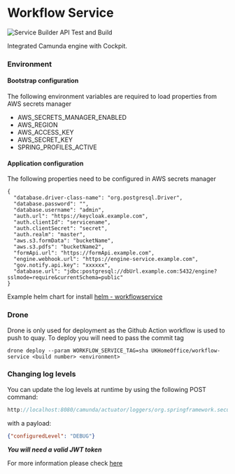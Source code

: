 # Workflow Service

![Service Builder API Test and Build](https://github.com/DigitalPatterns/workflow-service/workflows/Service%20Builder%20API%20Test%20and%20Build/badge.svg)


Integrated Camunda engine with Cockpit.

### Environment

#### Bootstrap configuration

The following environment variables are required to load properties from AWS secrets manager

* AWS_SECRETS_MANAGER_ENABLED
* AWS_REGION
* AWS_ACCESS_KEY
* AWS_SECRET_KEY
* SPRING_PROFILES_ACTIVE


#### Application configuration

The following properties need to be configured in AWS secrets manager

```json5
{
  "database.driver-class-name": "org.postgresql.Driver",
  "database.password": "",
  "database.username": "admin",
  "auth.url": "https://keycloak.example.com",
  "auth.clientId": "servicename",
  "auth.clientSecret": "secret",
  "auth.realm": "master",
  "aws.s3.formData": "bucketName",
  "aws.s3.pdfs": "bucketName2",
  "formApi.url": "https://formApi.example.com",
  "engine.webhook.url": "https://engine-service.example.com",
  "gov.notify.api.key": "xxxxxx",
  "database.url": "jdbc:postgresql://dbUrl.example.com:5432/engine?sslmode=require&currentSchema=public"
}
```

Example helm chart for install [helm - workflowservice](https://github.com/DigitalPatterns/helm/tree/master/workflowservice)

### Drone

Drone is only used for deployment as the Github Action workflow is used to push to quay. To deploy you will need to pass the commit tag

```
drone deploy --param WORKFLOW_SERVICE_TAG=sha UKHomeOffice/workflow-service <build number> <environment>
```


### Changing log levels

You can update the log levels at runtime by using the following POST command:

```js
http://localhost:8080/camunda/actuator/loggers/org.springframework.security
```

with a payload:

```json
{"configuredLevel": "DEBUG"}
```

***You will need a valid JWT token***

For more information please check [here](https://www.baeldung.com/spring-boot-changing-log-level-at-runtime)